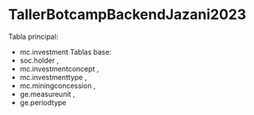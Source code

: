 # TallerBotcampBackendJazani2023
Tabla principal: 
- mc.investment
Tablas base: 
- soc.holder , 
- mc.investmentconcept ,
- mc.investmenttype ,
- mc.miningconcession ,
- ge.measureunit , 
- ge.periodtype 
